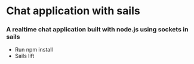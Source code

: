# Chat application with sails

### A realtime chat application built with node.js using sockets in sails

- Run npm install
- Sails lift
